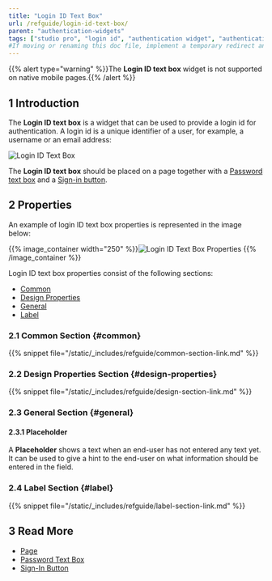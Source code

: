 ```yaml
---
title: "Login ID Text Box"
url: /refguide/login-id-text-box/
parent: "authentication-widgets"
tags: ["studio pro", "login id", "authentication widget", "authentication"]
#If moving or renaming this doc file, implement a temporary redirect and let the respective team know they should update the URL in the product. See Mapping to Products for more details.
---
```


{{% alert type="warning" %}}The **Login ID text box** widget is not supported on native mobile pages.{{% /alert %}}

## 1 Introduction

The **Login ID text box** is a widget that can be used to provide a login id for authentication. A login id is a unique identifier of a user, for example, a username or an email address:

![Login ID Text Box](/attachments/refguide/modeling/pages/authentication-widgets/login-id-text-box/login-id.png)

The **Login ID text box** should be placed on a page together with a [Password text box](/refguide/password-text-box/) and a [Sign-in button](/refguide/sign-in-button/).

## 2 Properties

An example of login ID text box properties is represented in the image below:

{{% image_container width="250" %}}![Login ID Text Box Properties](/attachments/refguide/modeling/pages/authentication-widgets/login-id-text-box/logid-id-properties.png)
{{% /image_container %}}

Login ID text box properties consist of the following sections:

* [Common](#common) 
* [Design Properties](#design-properties)
* [General](#general)
* [Label](#label)

### 2.1 Common Section {#common}

{{% snippet file="/static/_includes/refguide/common-section-link.md" %}}

### 2.2 Design Properties Section {#design-properties}

{{% snippet file="/static/_includes/refguide/design-section-link.md" %}}

### 2.3 General Section {#general}

#### 2.3.1 Placeholder

A **Placeholder** shows a text when an end-user has not entered any text yet. It can be used to give a hint to the end-user on what information should be entered in the field.

### 2.4 Label Section {#label}

{{% snippet file="/static/_includes/refguide/label-section-link.md" %}}

## 3 Read More

* [Page](/refguide/page/)
* [Password Text Box](/refguide/password-text-box/)
* [Sign-In Button](/refguide/sign-in-button/)